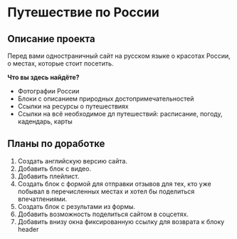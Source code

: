 # Путешествие по России

## Описание проекта

Перед вами одностраничный сайт на русском языке о красотах России, о местах, которые стоит посетить. 

__Что вы здесь найдёте?__

- Фотографии России
- Блоки с описанием природных достопримечательностей
- Ссылки на ресурсы о путешествиях
- Ссылки на всё необходимое дл путешествий: расписание, погоду, кадендарь, карты

## Планы по доработке

1. Создать английскую версию сайта.
2. Добавить блок с видео.
3. Добавить плейлист.
4. Создать блок с формой для отправки отзывов для тех, кто уже побывал в перечисленных местах и хотел бы поделиться впечатлениями. 
5. Создать блок с результами из формы.
6. Добавить возможность поделиться сайтом в соцсетях.
7. Добавить внизу окна фиксированную ссылку для возврата к блоку header